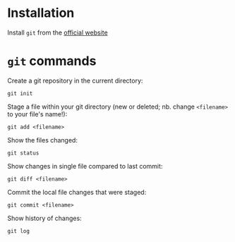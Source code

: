 # Installation

Install `git` from the [official website](https://git-scm.com)

# `git` commands

Create a git repository in the current directory:

    git init

Stage a file within your git directory (new or deleted; nb. change `<filename>` to your file's name!):

    git add <filename>

Show the files changed:

    git status

Show changes in single file compared to last commit:

    git diff <filename>

Commit the local file changes that were staged:

    git commit <filename>

Show history of changes:

    git log
